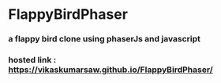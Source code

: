 # FlappyBirdPhaser
### a flappy bird clone using phaserJs and javascript
### hosted link : https://vikaskumarsaw.github.io/FlappyBirdPhaser/
